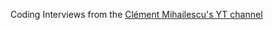 Coding Interviews from the [Clément Mihailescu's YT channel](https://www.youtube.com/channel/UCaO6VoaYJv4kS-TQO_M-N_g)
